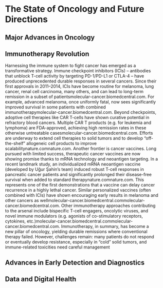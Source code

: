 # The State of Oncology and Future Directions
## Major Advances in Oncology
## Immunotherapy Revolution
 Harnessing the immune system to fight cancer has emerged as a transformative strategy. Immune checkpoint inhibitors (ICIs) – antibodies that unblock T-cell activity by targeting PD-1/PD-L1 or CTLA-4 – have produced unprecedented durable responses in several cancers. Since their first approvals in 2011–2014, ICIs have become routine for melanoma, lung cancer, renal cell carcinoma, many others, and can lead to long-term remission in a subset of patientsmolecular-cancer.biomedcentral.com. For example, advanced melanoma, once uniformly fatal, now sees significantly improved survival in some patients with combined immunotherapymolecular-cancer.biomedcentral.com. Beyond checkpoints, adoptive cell therapies like CAR T-cells have shown curative potential in refractory blood cancers. Multiple CAR T products (e.g. for leukemia and lymphoma) are FDA-approved, achieving high remission rates in these otherwise untreatable casesmolecular-cancer.biomedcentral.com. Efforts are underway to extend cell therapies to solid tumors and to develop “off-the-shelf” allogeneic cell products to improve scalabilitynature.comnature.com. Another frontier is cancer vaccines. Long pursued with limited success, therapeutic cancer vaccines are now showing promise thanks to mRNA technology and neoantigen targeting. In a recent landmark study, an individualized mRNA neoantigen vaccine (developed by Uğur Şahin’s team) induced robust T-cell responses in pancreatic cancer patients and significantly prolonged their disease-free survival when added to standard therapynature.comnature.com. This represents one of the first demonstrations that a vaccine can delay cancer recurrence in a highly lethal cancer. Similar personalized vaccines (often combined with ICIs) have shown encouraging early results in melanoma and other cancers as wellmolecular-cancer.biomedcentral.commolecular-cancer.biomedcentral.com. Other immunotherapy approaches contributing to the arsenal include bispecific T-cell engagers, oncolytic viruses, and novel immune modulators (e.g. agonists of co-stimulatory receptors, cytokines, etc.)molecular-cancer.biomedcentral.commolecular-cancer.biomedcentral.com. Immunotherapy, in summary, has become a new pillar of oncology, yielding durable remissions where conventional therapy failed. However, challenges remain: many patients do not respond or eventually develop resistance, especially in “cold” solid tumors, and immune-related toxicities need careful management

## Advances in Early Detection and Diagnostics
## Data and Digital Health


